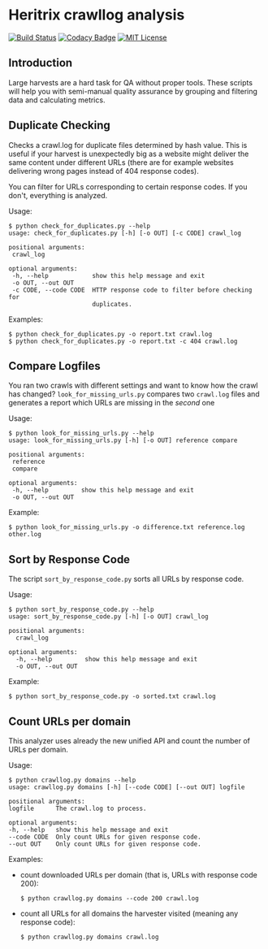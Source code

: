 # Heritrix crawllog analysis
[![Build Status](https://travis-ci.org/dbmdz/heritrix-harvest-analysis.svg?branch=master)](https://travis-ci.org/dbmdz/heritrix-harvest-analysis)
[![Codacy Badge](https://api.codacy.com/project/badge/Grade/ba2014ecbe0c4c01b89968385a3ff377)](https://www.codacy.com/app/marcus_2/heritrix-harvest-analysis?utm_source=github.com&amp;utm_medium=referral&amp;utm_content=dbmdz/heritrix-harvest-analysis&amp;utm_campaign=Badge_Grade)
[![MIT License](https://img.shields.io/badge/license-MIT-blue.svg)](LICENSE.md)

## Introduction

Large harvests are a hard task for QA without proper tools. These scripts will help you with semi-manual quality assurance by grouping and filtering data and calculating metrics.

## Duplicate Checking

Checks a crawl.log for duplicate files determined by hash value. This is useful if your harvest is unexpectedly big as a website might deliver the same content under different URLs (there are for example websites delivering wrong pages instead of 404 response codes).

You can filter for URLs corresponding to certain response codes. If you don't, everything is analyzed.

Usage:

    $ python check_for_duplicates.py --help
    usage: check_for_duplicates.py [-h] [-o OUT] [-c CODE] crawl_log

    positional arguments:
     crawl_log

    optional arguments:
     -h, --help            show this help message and exit
     -o OUT, --out OUT
     -c CODE, --code CODE  HTTP response code to filter before checking for
                           duplicates.
Examples:

    $ python check_for_duplicates.py -o report.txt crawl.log
    $ python check_for_duplicates.py -o report.txt -c 404 crawl.log

## Compare Logfiles

You ran two crawls with different settings and want to know how the crawl has changed? `look_for_missing_urls.py` compares two `crawl.log` files and generates a report which URLs are missing in the *second* one

Usage:

    $ python look_for_missing_urls.py --help
    usage: look_for_missing_urls.py [-h] [-o OUT] reference compare

    positional arguments:
     reference
     compare

    optional arguments:
     -h, --help         show this help message and exit
     -o OUT, --out OUT

Example:

    $ python look_for_missing_urls.py -o difference.txt reference.log other.log

## Sort by Response Code

The script `sort_by_response_code.py` sorts all URLs by response code.

Usage:

    $ python sort_by_response_code.py --help
    usage: sort_by_response_code.py [-h] [-o OUT] crawl_log

    positional arguments:
      crawl_log

    optional arguments:
      -h, --help         show this help message and exit
      -o OUT, --out OUT

Example:

    $ python sort_by_response_code.py -o sorted.txt crawl.log


## Count URLs per domain

This analyzer uses already the new unified API and count the number of URLs per domain.

Usage:

    $ python crawllog.py domains --help
    usage: crawllog.py domains [-h] [--code CODE] [--out OUT] logfile

    positional arguments:
    logfile      The crawl.log to process.

    optional arguments:
    -h, --help   show this help message and exit
    --code CODE  Only count URLs for given response code.
    --out OUT    Only count URLs for given response code.

Examples:

  - count downloaded URLs per domain (that is, URLs with response code 200):

        $ python crawllog.py domains --code 200 crawl.log

  - count all URLs for all domains the harvester visited (meaning any response code):

        $ python crawllog.py domains crawl.log